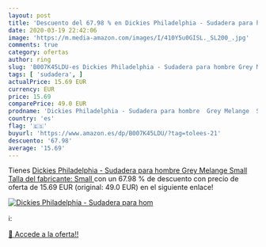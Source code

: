 ```yaml
---
layout: post
title: 'Descuento del 67.98 % en Dickies Philadelphia - Sudadera para hom'
date: 2020-03-19 22:42:06
image: 'https://m.media-amazon.com/images/I/410Y5u0GISL._SL200_.jpg'
comments: true
category: ofertas
author: ring
slug: 'B007K45LDU-es Dickies Philadelphia - Sudadera para hombre Grey Melange...'
tags: [ 'sudadera', ]
actualPrice: 15.69 EUR
currency: EUR
price: 15.69
comparePrice: 49.0 EUR
prodname: 'Dickies Philadelphia - Sudadera para hombre  Grey Melange  Small  Talla del fabricante: Small '
country: 'es'
flag: '🇪🇸'
buyurl: 'https://www.amazon.es/dp/B007K45LDU/?tag=tolees-21'
descuento: '67.98'
average: '15.69'
---
```


Tienes [Dickies Philadelphia - Sudadera para hombre  Grey Melange  Small  Talla del fabricante: Small ](https://www.amazon.es/dp/B007K45LDU/?tag=tolees-21) con un 67.98 % de descuento con precio de oferta de 15.69 EUR (original: 49.0 EUR) en el siguiente enlace!

[![Dickies Philadelphia - Sudadera para hom](https://m.media-amazon.com/images/I/410Y5u0GISL._SL200_.jpg)](https://www.amazon.es/dp/B007K45LDU/?tag=tolees-21)

ℹ️:


[🛒 Accede a la oferta!!](https://www.amazon.es/dp/B007K45LDU/?tag=tolees-21)
